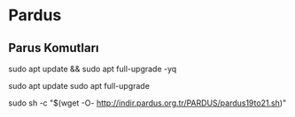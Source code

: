 # Pardus
## Parus Komutları

sudo apt update && sudo apt full-upgrade -yq

sudo apt update
sudo apt full-upgrade

sudo sh -c "$(wget -O- http://indir.pardus.org.tr/PARDUS/pardus19to21.sh)"
